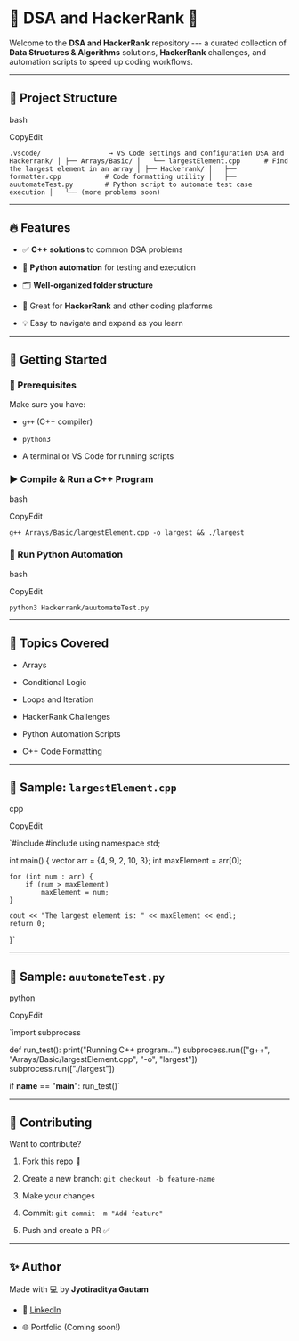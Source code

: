 🧠 DSA and HackerRank 🚀
========================

Welcome to the **DSA and HackerRank** repository --- a curated collection of **Data Structures & Algorithms** solutions, **HackerRank** challenges, and automation scripts to speed up coding workflows.

* * * * *

📁 Project Structure
--------------------

bash

CopyEdit

`.vscode/                 → VS Code settings and configuration
DSA and Hackerrank/
│
├── Arrays/Basic/
│   └── largestElement.cpp      # Find the largest element in an array
│
├── Hackerrank/
│   ├── formatter.cpp           # Code formatting utility
│   ├── auutomateTest.py        # Python script to automate test case execution
│   └── (more problems soon)`

* * * * *

🔥 Features
-----------

-   ✅ **C++ solutions** to common DSA problems

-   🧪 **Python automation** for testing and execution

-   🗂️ **Well-organized folder structure**

-   📘 Great for **HackerRank** and other coding platforms

-   💡 Easy to navigate and expand as you learn

* * * * *

🚀 Getting Started
------------------

### 🧰 Prerequisites

Make sure you have:

-   `g++` (C++ compiler)

-   `python3`

-   A terminal or VS Code for running scripts

### ▶️ Compile & Run a C++ Program

bash

CopyEdit

`g++ Arrays/Basic/largestElement.cpp -o largest && ./largest`

### 🧪 Run Python Automation

bash

CopyEdit

`python3 Hackerrank/auutomateTest.py`

* * * * *

📌 Topics Covered
-----------------

-   Arrays

-   Conditional Logic

-   Loops and Iteration

-   HackerRank Challenges

-   Python Automation Scripts

-   C++ Code Formatting

* * * * *

🧠 Sample: `largestElement.cpp`
-------------------------------

cpp

CopyEdit

`#include <iostream>
#include <vector>
using namespace std;

int main() {
    vector<int> arr = {4, 9, 2, 10, 3};
    int maxElement = arr[0];

    for (int num : arr) {
        if (num > maxElement)
            maxElement = num;
    }

    cout << "The largest element is: " << maxElement << endl;
    return 0;
}`

* * * * *

🧪 Sample: `auutomateTest.py`
-----------------------------

python

CopyEdit

`import subprocess

def run_test():
    print("Running C++ program...")
    subprocess.run(["g++", "Arrays/Basic/largestElement.cpp", "-o", "largest"])
    subprocess.run(["./largest"])

if __name__ == "__main__":
    run_test()`

* * * * *

🤝 Contributing
---------------

Want to contribute?

1.  Fork this repo 🍴

2.  Create a new branch: `git checkout -b feature-name`

3.  Make your changes

4.  Commit: `git commit -m "Add feature"`

5.  Push and create a PR ✅

* * * * *

✨ Author
--------

Made with 💻 by **Jyotiraditya Gautam**

-   💼 [LinkedIn](https://www.linkedin.com/in/jyotiradityagautam/)

-   🌐 Portfolio (Coming soon!)
